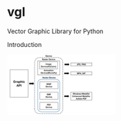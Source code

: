 # vgl
Vector Graphic Library for Python

Introduction
<p float="left">
  <img src="/image/Slide2.png" width="250"/>
</p> 
